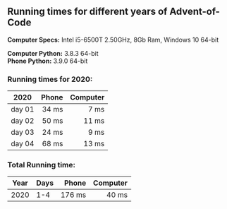 ## Running times for different years of Advent-of-Code

**Computer Specs:** Intel i5-6500T 2.50GHz, 8Gb Ram, Windows 10 64-bit

**Computer Python:** 3.8.3 64-bit  
**Phone Python:** 3.9.0 64-bit

### Running times for 2020:

|2020    |Phone   |Computer|
|--------|-------:|-------:|
|day 01  |34 ms   |7 ms    |
|day 02  |50 ms   |11 ms   |
|day 03  |24 ms   |9 ms    |
|day 04  |68 ms   |13 ms   |

### Total Running time:

|Year    |Days    |Phone   |Computer|
|--------|--------|-------:|-------:|
|2020    |1-4     |176 ms  |40 ms   |
